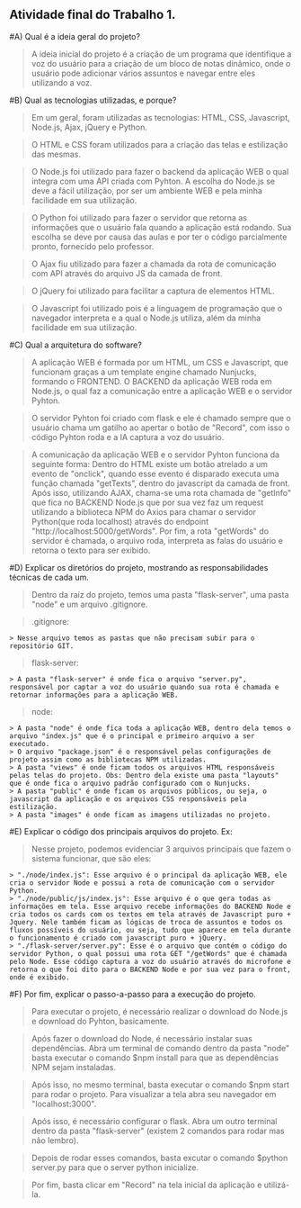 ## Atividade final do Trabalho 1.

#A) Qual é a ideia geral do projeto?
  > A ideia inicial do projeto é a criação de um programa que identifique a voz do usuário para a criação de um bloco de notas dinâmico, onde o usuário pode adicionar vários assuntos e navegar entre eles utilizando a voz.

#B) Qual as tecnologias utilizadas, e porque?
  > Em um geral, foram utilizadas as tecnologias: HTML, CSS, Javascript, Node.js, Ajax, jQuery e Python.

  > O HTML e CSS foram utilizados para a criação das telas e estilização das mesmas.

  > O Node.js foi utilizado para fazer o backend da aplicação WEB o qual integra com uma API criada com Pyhton. A escolha do Node.js se deve a fácil utilização, por ser um ambiente WEB e pela minha facilidade em sua utilização.

  > O Python foi utilizado para fazer o servidor que retorna as informações que o usuário fala quando a aplicação está rodando. Sua escolha se deve por causa das aulas e por ter o código parcialmente pronto, fornecido pelo professor.

  > O Ajax fiu utilizado para fazer a chamada da rota de comunicação com API através do arquivo JS da camada de front.

  > O jQuery foi utilizado para facilitar a captura de elementos HTML.

  > O Javascript foi utilizado pois é a linguagem de programação que o navegador interpreta e a qual o Node.js utiliza, além da minha facilidade em sua utilização.

#C) Qual a arquitetura do software?
  > A aplicação WEB é formada por um HTML, um CSS e Javascript, que funcionam graças a um template engine chamado Nunjucks, formando o FRONTEND. O BACKEND da aplicação WEB roda em Node.js, o qual faz a comunicação entre a aplicação WEB e o servidor Pyhton.

  > O servidor Pyhton foi criado com flask e ele é chamado sempre que o usuário chama um gatilho ao apertar o botão de "Record", com isso o código Pyhton roda e a IA captura a voz do usuário.

  > A comunicação da aplicação WEB e o servidor Pyhton funciona da seguinte forma: Dentro do HTML existe um botão atrelado a um evento de "onclick", quando esse evento é disparado executa uma função chamada "getTexts", dentro do javascript da camada de front. Após isso, utilizando AJAX, chama-se uma rota chamada de "getInfo" que fica no BACKEND Node.js que por sua vez faz um request utilizando a biblioteca NPM do Axios para chamar o servidor Python(que roda localhost) através do endpoint "http://localhost:5000/getWords". Por fim, a rota "getWords" do servidor é chamada, o arquivo roda, interpreta as falas do usuário e retorna o texto para ser exibido.

#D) Explicar os diretórios do projeto, mostrando as responsabilidades técnicas de cada um.
  > Dentro da raíz do projeto, temos uma pasta "flask-server", uma pasta "node" e um arquivo .gitignore.

  > .gitignore:

    > Nesse arquivo temos as pastas que não precisam subir para o repositório GIT.
  
  > flask-server:

    > A pasta "flask-server" é onde fica o arquivo "server.py", responsável por captar a voz do usuário quando sua rota é chamada e retornar informações para a aplicação WEB.
  
  > node:

    > A pasta "node" é onde fica toda a aplicação WEB, dentro dela temos o arquivo "index.js" que é o principal e primeiro arquivo a ser executado.
    > O arquivo "package.json" é o responsável pelas configurações de projeto assim como as bibliotecas NPM utilizadas.
    > A pasta "views" é onde ficam todos os arquivos HTML responsáveis pelas telas do projeto. Obs: Dentro dela existe uma pasta "layouts" que é onde fica o arquivo padrão configurado com o Nunjucks.
    > A pasta "public" é onde ficam os arquivos públicos, ou seja, o javascript da aplicação e os arquivos CSS responsáveis pela estilização.
    > A pasta "images" é onde ficam as imagens utilizadas no projeto.

#E) Explicar o código dos principais arquivos do projeto. Ex:
  > Nesse projeto, podemos evidenciar 3 arquivos principais que fazem o sistema funcionar, que são eles:

    > "./node/index.js": Esse arquivo é o principal da aplicação WEB, ele cria o servidor Node e possui a rota de comunicação com o servidor Python.  
    > "./node/public/js/index.js": Esse arquivo é o que gera todas as informações em tela. Esse arquivo recebe informações do BACKEND Node e cria todos os cards com os textos em tela através de Javascript puro + Jquery. Nele também ficam as lógicas de troca de assuntos e todos os fluxos possíveis do usuário, ou seja, tudo que aparece em tela durante o funcionamento é criado com javascript puro + jQuery.
    > "./flask-server/server.py": Esse é o arquivo que contém o código do servidor Python, o qual possui uma rota GET "/getWords" que é chamada pelo Node. Esse código captura a voz do usuário através do microfone e retorna o que foi dito para o BACKEND Node e por sua vez para o front, onde é exibido.

#F) Por fim, explicar o passo-a-passo para a execução do projeto.
  > Para executar o projeto, é necessário realizar o download do Node.js e download do Pyhton, basicamente.

  > Após fazer o download do Node, é necessário instalar suas dependências. Abra um terminal de comando dentro da pasta "node" basta executar o comando $npm install para que as dependências NPM sejam instaladas.

  > Após isso, no mesmo terminal, basta executar o comando $npm start para rodar o projeto. Para visualizar a tela abra seu navegador em "localhost:3000".

  > Após isso, é necessário configurar o flask. Abra um outro terminal dentro da pasta "flask-server" (existem 2 comandos para rodar mas não lembro).

  > Depois de rodar esses comandos, basta excutar o comando $python server.py para que o server python inicialize.

  > Por fim, basta clicar em "Record" na tela inicial da aplicação e utilizá-la.
